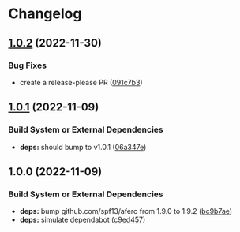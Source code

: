 # Changelog

## [1.0.2](https://github.com/davidhsingyuchen/test/compare/v1.0.1...v1.0.2) (2022-11-30)


### Bug Fixes

* create a release-please PR ([091c7b3](https://github.com/davidhsingyuchen/test/commit/091c7b3acbebd1a4bf0ea7031a1519bf9d9a4697))

## [1.0.1](https://github.com/davidhsingyuchen/test/compare/v1.0.0...v1.0.1) (2022-11-09)


### Build System or External Dependencies

* **deps:** should bump to v1.0.1 ([06a347e](https://github.com/davidhsingyuchen/test/commit/06a347ee340d390edaae5dc1d56e54f489aa26ff))

## 1.0.0 (2022-11-09)


### Build System or External Dependencies

* **deps:** bump github.com/spf13/afero from 1.9.0 to 1.9.2 ([bc9b7ae](https://github.com/davidhsingyuchen/test/commit/bc9b7ae01e61465765e3df12fefcdd63ae33b9f0))
* **deps:** simulate dependabot ([c9ed457](https://github.com/davidhsingyuchen/test/commit/c9ed457f5b9de1c013866b5743ef6c7704a04404))

